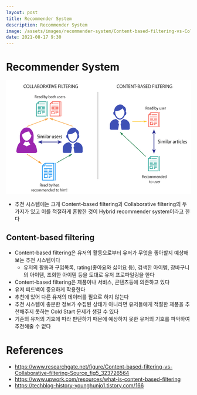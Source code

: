 ```yaml
---
layout: post
title: Recommender System
description: Recommender System
image: /assets/images/recommender-system/Content-based-filtering-vs-Collaborative-filtering-Source.png
date: 2021-08-17 9:30
---
```


# Recommender System

![recommender-system](/assets/images/recommender-system/Content-based-filtering-vs-Collaborative-filtering-Source.png)

- 추천 시스템에는 크게 Content-based filtering과 Collaborative filtering의 두 가지가 있고 이를 적절하게 혼합한 것이 Hybrid recommender system이라고 한다

## Content-based filtering

- Content-based filtering은 유저의 활동으로부터 유저가 무엇을 좋아할지 예상해보는 추천 시스템이다
  - 유저의 활동과 구입목록, rating(좋아요와 싫어요 등), 검색한 아이템, 장바구니의 아이템, 조회한 아이템 등을 토대로 유저 프로파일링을 한다
- Content-based filtering은 제품이나 서비스, 콘텐츠등에 의존하고 있다
- 유저 피드백이 중요하게 작용한다
- 추천에 있어 다른 유저의 데이터를 필요로 하지 않는다
- 추천 시스템이 충분한 정보가 수집된 상태가 아니라면 유저들에게 적절한 제품을 추천해주지 못하는 Cold Start 문제가 생길 수 있다
- 기존의 유저의 기호에 따라 판단하기 때문에 예상하지 못한 유저의 기호를 파악하여 추천해줄 수 없다

# References

- https://www.researchgate.net/figure/Content-based-filtering-vs-Collaborative-filtering-Source_fig5_323726564
- https://www.upwork.com/resources/what-is-content-based-filtering
- https://techblog-history-younghunjo1.tistory.com/166
